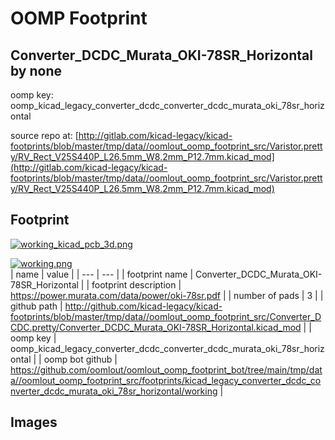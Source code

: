 # OOMP Footprint  
## Converter_DCDC_Murata_OKI-78SR_Horizontal  by none  
  
oomp key: oomp_kicad_legacy_converter_dcdc_converter_dcdc_murata_oki_78sr_horizontal  
  
source repo at: [http://gitlab.com/kicad-legacy/kicad-footprints/blob/master/tmp/data//oomlout_oomp_footprint_src/Varistor.pretty/RV_Rect_V25S440P_L26.5mm_W8.2mm_P12.7mm.kicad_mod](http://gitlab.com/kicad-legacy/kicad-footprints/blob/master/tmp/data//oomlout_oomp_footprint_src/Varistor.pretty/RV_Rect_V25S440P_L26.5mm_W8.2mm_P12.7mm.kicad_mod)  
## Footprint  
  
[![working_kicad_pcb_3d.png](working_kicad_pcb_3d_600.png)](working_kicad_pcb_3d.png)  
  
[![working.png](working_600.png)](working.png)  
| name | value | 
| --- | --- | 
| footprint name | Converter_DCDC_Murata_OKI-78SR_Horizontal | 
| footprint description | https://power.murata.com/data/power/oki-78sr.pdf | 
| number of pads | 3 | 
| github path | http://github.com/kicad-legacy/kicad-footprints/blob/master/tmp/data//oomlout_oomp_footprint_src/Converter_DCDC.pretty/Converter_DCDC_Murata_OKI-78SR_Horizontal.kicad_mod | 
| oomp key | oomp_kicad_legacy_converter_dcdc_converter_dcdc_murata_oki_78sr_horizontal | 
| oomp bot github | https://github.com/oomlout/oomlout_oomp_footprint_bot/tree/main/tmp/data//oomlout_oomp_footprint_src/footprints/kicad_legacy_converter_dcdc_converter_dcdc_murata_oki_78sr_horizontal/working | 
## Images  
